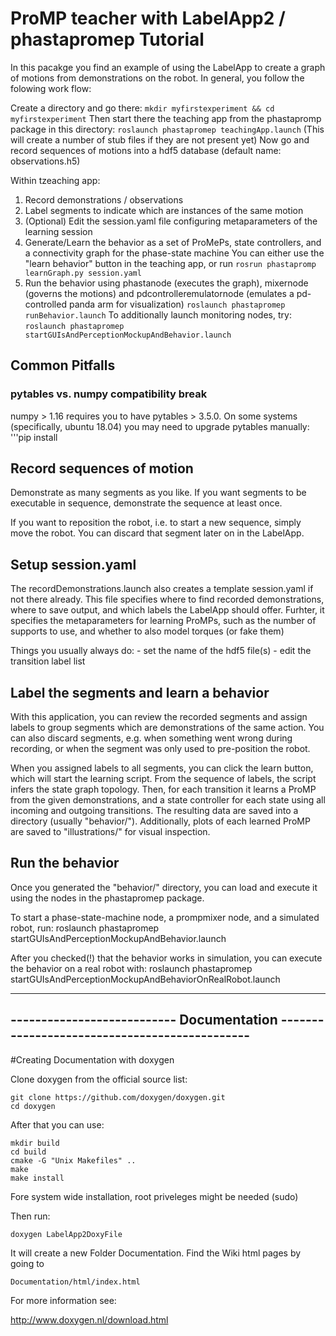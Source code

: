 # ProMP teacher with LabelApp2 / phastapromep Tutorial


In this pacakge you find an example of using the LabelApp to create a graph of motions from demonstrations on the robot. In general, you follow the folowing work flow:

Create a directory and go there:
`mkdir myfirstexperiment && cd myfirstexperiment` 
Then start there the teaching app from the phastapromp package in this directory:
`roslaunch phastapromep teachingApp.launch`
(This will create a number of stub files if they are not present yet)
Now go and record sequences of motions into a hdf5 database (default name: observations.h5)

Within tzeaching app:
1. Record demonstrations / observations
2. Label segments to indicate which are instances of the same motion
3. (Optional) Edit the session.yaml file configuring metaparameters of the learning session
4. Generate/Learn the behavior as a set of ProMePs, state controllers, and a connectivity graph for the phase-state machine
    You can either use the "learn behavior" button in the teaching app, or run `rosrun phastapromp learnGraph.py session.yaml`
5. Run the behavior using phastanode (executes the graph), mixernode (governs the motions) and pdcontrolleremulatornode (emulates a pd-controlled panda arm for visualization)
    `roslaunch phastapromep runBehavior.launch`
    To additionally launch monitoring nodes, try:
    `roslaunch phastapromep startGUIsAndPerceptionMockupAndBehavior.launch`

## Common Pitfalls

### pytables vs. numpy compatibility break

numpy > 1.16 requires you to have pytables > 3.5.0. On some systems (specifically, ubuntu 18.04) you may need to upgrade pytables manually: 
    '''pip install 


## Record sequences of motion

Demonstrate as many segments as you like. If you want segments to be executable in sequence, demonstrate the sequence at least once.

If you want to reposition the robot, i.e. to start a new sequence, simply move the robot. You can discard that segment later on in the LabelApp.

## Setup session.yaml

The recordDemonstrations.launch also creates a template session.yaml if not there already. This file specifies where to find recorded demonstrations, where to save output, and which labels the LabelApp should offer. Furhter, it specifies the metaparameters for learning ProMPs, such as the number of supports to use, and whether to also model torques (or fake them)

Things you usually always do:
    - set the name of the hdf5 file(s)
    - edit the transition label list


## Label the segments and learn a behavior

With this application, you can review the recorded segments and assign labels to group segments which are demonstrations of the same action. You can also discard segments, e.g. when something went wrong during recording, or when the segment was only used to pre-position the robot.

When you assigned labels to all segments, you can click the learn button, which will start the learning script. From the sequence of labels, the script infers the state graph topology. Then, for each transition it learns a ProMP from the given demonstrations, and a state controller for each state using all incoming and outgoing transitions.
The resulting data are saved into a directory (usually "behavior/"). Additionally, plots of each learned ProMP are saved to "illustrations/" for visual inspection.

## Run the behavior

Once you generated the "behavior/" directory, you can load and execute it using the nodes in the phastapromep package.

To start a phase-state-machine node, a prompmixer node, and a simulated robot, run:
    roslaunch phastapromep startGUIsAndPerceptionMockupAndBehavior.launch


After you checked(!) that the behavior works in simulation, you can execute the behavior on a real robot with:
    roslaunch phastapromep startGUIsAndPerceptionMockupAndBehaviorOnRealRobot.launch

-------------------------------------------------------------------------------------------
---------------------------    Documentation    ----------------------------------------------
-------------------------------------------------------------------------------------------

#Creating Documentation with doxygen

Clone doxygen from the official source list:

    git clone https://github.com/doxygen/doxygen.git
    cd doxygen

After that you can use:

    mkdir build
    cd build
    cmake -G "Unix Makefiles" ..
    make 
    make install

Fore system wide installation, root priveleges might be needed (sudo)

Then run:

    doxygen LabelApp2DoxyFile



It will create a new Folder Documentation.
Find the Wiki html pages by going to 

    Documentation/html/index.html

For more information see:

http://www.doxygen.nl/download.html




